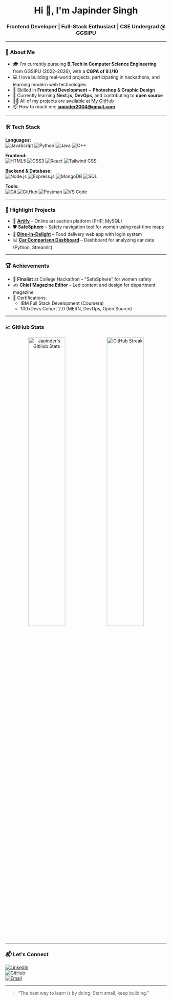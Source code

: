 <h1 align="center">Hi 👋, I'm Japinder Singh</h1>
<h3 align="center">Frontend Developer | Full-Stack Enthusiast | CSE Undergrad @ GGSIPU</h3>

---

### 🚀 About Me

- 🎓 I'm currently pursuing **B.Tech in Computer Science Engineering** from GGSIPU (2022–2026), with a **CGPA of 9.1/10**
- 💻 I love building real-world projects, participating in hackathons, and learning modern web technologies
- 🎨 Skilled in **Frontend Development** + **Photoshop & Graphic Design**
- 🌱 Currently learning **Next.js**, **DevOps**, and contributing to **open source**
- 👨‍💻 All of my projects are available at [My GitHub](https://github.com/Jsingh26)
- 📫 How to reach me: **japinder2004@gmail.com**

---

### 🛠️ Tech Stack

**Languages:**  
![JavaScript](https://img.shields.io/badge/JavaScript-black?style=flat&logo=javascript) 
![Python](https://img.shields.io/badge/Python-black?style=flat&logo=python) 
![Java](https://img.shields.io/badge/Java-black?style=flat&logo=java) 
![C++](https://img.shields.io/badge/C++-black?style=flat&logo=c%2B%2B)

**Frontend:**  
![HTML5](https://img.shields.io/badge/HTML5-E34F26?style=flat&logo=html5&logoColor=white) 
![CSS3](https://img.shields.io/badge/CSS3-1572B6?style=flat&logo=css3) 
![React](https://img.shields.io/badge/React-61DAFB?style=flat&logo=react) 
![Tailwind CSS](https://img.shields.io/badge/Tailwind_CSS-38B2AC?style=flat&logo=tailwind-css)

**Backend & Database:**  
![Node.js](https://img.shields.io/badge/Node.js-black?style=flat&logo=node.js) 
![Express.js](https://img.shields.io/badge/Express.js-black?style=flat&logo=express) 
![MongoDB](https://img.shields.io/badge/MongoDB-black?style=flat&logo=mongodb) 
![SQL](https://img.shields.io/badge/SQL-black?style=flat&logo=mysql)

**Tools:**  
![Git](https://img.shields.io/badge/Git-black?style=flat&logo=git) 
![GitHub](https://img.shields.io/badge/GitHub-181717?style=flat&logo=github) 
![Postman](https://img.shields.io/badge/Postman-black?style=flat&logo=postman) 
![VS Code](https://img.shields.io/badge/VS_Code-007ACC?style=flat&logo=visual-studio-code)


---

### 📌 Highlight Projects

- 🎨 [**Artify**](https://github.com/Jsingh26/Artify) – Online art auction platform (PHP, MySQL)
- 🛡️ [**SafeSphere**](https://github.com/Jsingh26/SafeSphere) – Safety navigation tool for women using real-time maps
- 🍔 [**Dine-in-Delight**](https://github.com/Jsingh26/dine-in-delight) – Food delivery web app with login system
- 📊 [**Car Comparison Dashboard**](https://github.com/Jsingh26/streamlit-example) – Dashboard for analyzing car data (Python, Streamlit)

---

### 🏆 Achievements

- 🏅 **Finalist** at College Hackathon – "SafeSphere" for women safety  
- ✍️ **Chief Magazine Editor** – Led content and design for department magazine  
- 📜 Certifications:
  - IBM Full Stack Development (Coursera)
  - 100xDevs Cohort 2.0 (MERN, DevOps, Open Source)

---

### 📈 GitHub Stats

<p align="center">
  <img src="https://github-readme-stats.vercel.app/api?username=Jsingh26&show_icons=true&theme=radical" alt="Japinder's GitHub Stats" width="48%" />
  <img src="https://streak-stats.demolab.com/?user=Jsingh26&theme=radical" alt="GitHub Streak" width="48%" />
</p>

---

### 📬 Let's Connect

[![LinkedIn](https://img.shields.io/badge/-LinkedIn-blue?style=flat&logo=linkedin&logoColor=white)](https://linkedin.com/in/japinder-singh-772646262)  
[![GitHub](https://img.shields.io/badge/-GitHub-black?style=flat&logo=github)](https://github.com/Jsingh26)  
[![Email](https://img.shields.io/badge/-Email-red?style=flat&logo=gmail&logoColor=white)](mailto:japinder2004@gmail.com)

---

> “The best way to learn is by doing. Start small, keep building.”

